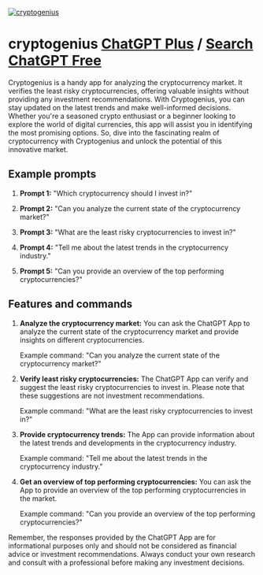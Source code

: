 
[![cryptogenius](https://files.oaiusercontent.com/file-qvD8IXETRdqEwQsm6YMBmTYE?se=2123-10-16T20%3A06%3A56Z&sp=r&sv=2021-08-06&sr=b&rscc=max-age%3D31536000%2C%20immutable&rscd=attachment%3B%20filename%3Dd7ce1437-a964-4006-b67a-775e878fe311.png&sig=YuCC4CdlTJKWfYkhZXmq5iaDXdxXBBcX0USQQOv0bfo%3D)](https://chat.openai.com/g/g-ICeDsZUIF-cryptogenius)

# cryptogenius [ChatGPT Plus](https://chat.openai.com/g/g-ICeDsZUIF-cryptogenius) / [Search ChatGPT Free](https://gptcall.net/index.html#/?search=cryptogenius)

Cryptogenius is a handy app for analyzing the cryptocurrency market. It verifies the least risky cryptocurrencies, offering valuable insights without providing any investment recommendations. With Cryptogenius, you can stay updated on the latest trends and make well-informed decisions. Whether you're a seasoned crypto enthusiast or a beginner looking to explore the world of digital currencies, this app will assist you in identifying the most promising options. So, dive into the fascinating realm of cryptocurrency with Cryptogenius and unlock the potential of this innovative market.

## Example prompts

1. **Prompt 1:** "Which cryptocurrency should I invest in?"

2. **Prompt 2:** "Can you analyze the current state of the cryptocurrency market?"

3. **Prompt 3:** "What are the least risky cryptocurrencies to invest in?"

4. **Prompt 4:** "Tell me about the latest trends in the cryptocurrency industry."

5. **Prompt 5:** "Can you provide an overview of the top performing cryptocurrencies?"

## Features and commands

1. **Analyze the cryptocurrency market:** You can ask the ChatGPT App to analyze the current state of the cryptocurrency market and provide insights on different cryptocurrencies.

    Example command: "Can you analyze the current state of the cryptocurrency market?"

2. **Verify least risky cryptocurrencies:** The ChatGPT App can verify and suggest the least risky cryptocurrencies to invest in. Please note that these suggestions are not investment recommendations.

    Example command: "What are the least risky cryptocurrencies to invest in?"

3. **Provide cryptocurrency trends:** The App can provide information about the latest trends and developments in the cryptocurrency industry.

    Example command: "Tell me about the latest trends in the cryptocurrency industry."

4. **Get an overview of top performing cryptocurrencies:** You can ask the App to provide an overview of the top performing cryptocurrencies in the market.

    Example command: "Can you provide an overview of the top performing cryptocurrencies?"

Remember, the responses provided by the ChatGPT App are for informational purposes only and should not be considered as financial advice or investment recommendations. Always conduct your own research and consult with a professional before making any investment decisions.


